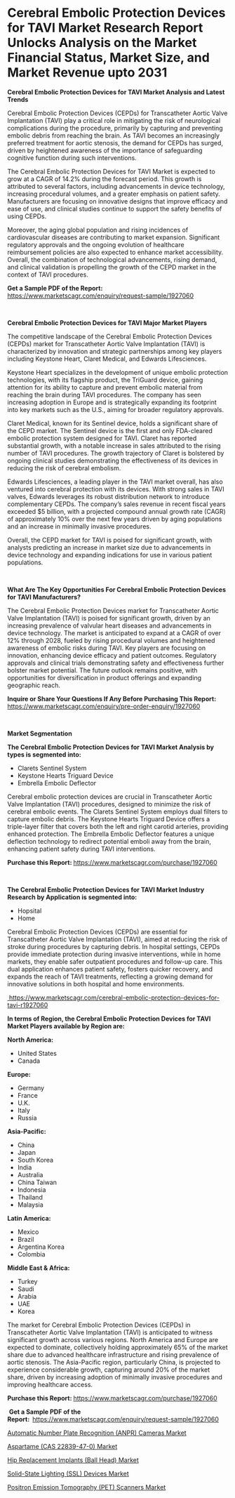 <p><h1>Cerebral Embolic Protection Devices for TAVI Market Research Report Unlocks Analysis on the Market Financial Status, Market Size, and Market Revenue upto 2031</h1></p><p><strong>Cerebral Embolic Protection Devices for TAVI Market Analysis and Latest Trends</strong></p>
<p><p>Cerebral Embolic Protection Devices (CEPDs) for Transcatheter Aortic Valve Implantation (TAVI) play a critical role in mitigating the risk of neurological complications during the procedure, primarily by capturing and preventing embolic debris from reaching the brain. As TAVI becomes an increasingly preferred treatment for aortic stenosis, the demand for CEPDs has surged, driven by heightened awareness of the importance of safeguarding cognitive function during such interventions.</p><p>The Cerebral Embolic Protection Devices for TAVI Market is expected to grow at a CAGR of 14.2% during the forecast period. This growth is attributed to several factors, including advancements in device technology, increasing procedural volumes, and a greater emphasis on patient safety. Manufacturers are focusing on innovative designs that improve efficacy and ease of use, and clinical studies continue to support the safety benefits of using CEPDs.</p><p>Moreover, the aging global population and rising incidences of cardiovascular diseases are contributing to market expansion. Significant regulatory approvals and the ongoing evolution of healthcare reimbursement policies are also expected to enhance market accessibility. Overall, the combination of technological advancements, rising demand, and clinical validation is propelling the growth of the CEPD market in the context of TAVI procedures.</p></p>
<p><strong>Get a Sample PDF of the Report:&nbsp;</strong> <a href="https://www.marketscagr.com/enquiry/request-sample/1927060?utm_campaign=1615&utm_medium=2&utm_source=Github&utm_content=ia&utm_term=25102024&utm_id=cerebral-embolic-protection-devices-for-tavi">https://www.marketscagr.com/enquiry/request-sample/1927060</a></p>
<p>&nbsp;</p>
<p><strong>Cerebral Embolic Protection Devices for TAVI Major Market Players</strong></p>
<p><p>The competitive landscape of the Cerebral Embolic Protection Devices (CEPDs) market for Transcatheter Aortic Valve Implantation (TAVI) is characterized by innovation and strategic partnerships among key players including Keystone Heart, Claret Medical, and Edwards Lifesciences. </p><p>Keystone Heart specializes in the development of unique embolic protection technologies, with its flagship product, the TriGuard device, gaining attention for its ability to capture and prevent embolic material from reaching the brain during TAVI procedures. The company has seen increasing adoption in Europe and is strategically expanding its footprint into key markets such as the U.S., aiming for broader regulatory approvals.</p><p>Claret Medical, known for its Sentinel device, holds a significant share of the CEPD market. The Sentinel device is the first and only FDA-cleared embolic protection system designed for TAVI. Claret has reported substantial growth, with a notable increase in sales attributed to the rising number of TAVI procedures. The growth trajectory of Claret is bolstered by ongoing clinical studies demonstrating the effectiveness of its devices in reducing the risk of cerebral embolism.</p><p>Edwards Lifesciences, a leading player in the TAVI market overall, has also ventured into cerebral protection with its devices. With strong sales in TAVI valves, Edwards leverages its robust distribution network to introduce complementary CEPDs. The company’s sales revenue in recent fiscal years exceeded $5 billion, with a projected compound annual growth rate (CAGR) of approximately 10% over the next few years driven by aging populations and an increase in minimally invasive procedures.</p><p>Overall, the CEPD market for TAVI is poised for significant growth, with analysts predicting an increase in market size due to advancements in device technology and expanding indications for use in various patient populations.</p></p>
<p>&nbsp;</p>
<p><strong>What Are The Key Opportunities For Cerebral Embolic Protection Devices for TAVI Manufacturers?</strong></p>
<p><p>The Cerebral Embolic Protection Devices market for Transcatheter Aortic Valve Implantation (TAVI) is poised for significant growth, driven by an increasing prevalence of valvular heart diseases and advancements in device technology. The market is anticipated to expand at a CAGR of over 12% through 2028, fueled by rising procedural volumes and heightened awareness of embolic risks during TAVI. Key players are focusing on innovation, enhancing device efficacy and patient outcomes. Regulatory approvals and clinical trials demonstrating safety and effectiveness further bolster market potential. The future outlook remains positive, with opportunities for diversification in product offerings and expanding geographic reach.</p></p>
<p><strong>Inquire or Share Your Questions If Any Before Purchasing This Report:</strong> <a href="https://www.marketscagr.com/enquiry/pre-order-enquiry/1927060?utm_campaign=1615&utm_medium=2&utm_source=Github&utm_content=ia&utm_term=25102024&utm_id=cerebral-embolic-protection-devices-for-tavi">https://www.marketscagr.com/enquiry/pre-order-enquiry/1927060</a></p>
<p>&nbsp;</p>
<p><strong>Market Segmentation</strong></p>
<p><strong>The Cerebral Embolic Protection Devices for TAVI Market Analysis by types is segmented into:</strong></p>
<p><ul><li>Clarets Sentinel System</li><li>Keystone Hearts Triguard Device</li><li>Embrella Embolic Deflector</li></ul></p>
<p><p>Cerebral embolic protection devices are crucial in Transcatheter Aortic Valve Implantation (TAVI) procedures, designed to minimize the risk of cerebral embolic events. The Clarets Sentinel System employs dual filters to capture embolic debris. The Keystone Hearts Triguard Device offers a triple-layer filter that covers both the left and right carotid arteries, providing enhanced protection. The Embrella Embolic Deflector features a unique deflection technology to redirect potential emboli away from the brain, enhancing patient safety during TAVI interventions.</p></p>
<p><strong>Purchase this Report:&nbsp;</strong><a href="https://www.marketscagr.com/purchase/1927060?utm_campaign=1615&utm_medium=2&utm_source=Github&utm_content=ia&utm_term=25102024&utm_id=cerebral-embolic-protection-devices-for-tavi">https://www.marketscagr.com/purchase/1927060</a></p>
<p>&nbsp;</p>
<p><strong>The Cerebral Embolic Protection Devices for TAVI Market Industry Research by Application is segmented into:</strong></p>
<p><ul><li>Hopsital</li><li>Home</li></ul></p>
<p><p>Cerebral Embolic Protection Devices (CEPDs) are essential for Transcatheter Aortic Valve Implantation (TAVI), aimed at reducing the risk of stroke during procedures by capturing debris. In hospital settings, CEPDs provide immediate protection during invasive interventions, while in home markets, they enable safer outpatient procedures and follow-up care. This dual application enhances patient safety, fosters quicker recovery, and expands the reach of TAVI treatments, reflecting a growing demand for innovative solutions in both hospital and home environments.</p></p>
<p><a href="https://www.marketscagr.com/cerebral-embolic-protection-devices-for-tavi-r1927060?utm_campaign=1615&utm_medium=2&utm_source=Github&utm_content=ia&utm_term=25102024&utm_id=cerebral-embolic-protection-devices-for-tavi">&nbsp;https://www.marketscagr.com/cerebral-embolic-protection-devices-for-tavi-r1927060</a></p>
<p><strong>In terms of Region, the Cerebral Embolic Protection Devices for TAVI Market Players available by Region are:</strong></p>
<p>
    <p> <strong> North America: </strong>
        <ul>
            <li>United States</li>
            <li>Canada</li>
        </ul>
        </p> 
    <p> <strong> Europe: </strong>
        <ul>
            <li>Germany</li>
            <li>France</li>
            <li>U.K.</li>
            <li>Italy</li>
            <li>Russia</li>
        </ul>
        </p> 
    <p> <strong> Asia-Pacific: </strong>
        <ul>
            <li>China</li>
            <li>Japan</li>
            <li>South Korea</li>
            <li>India</li>
            <li>Australia</li>
            <li>China Taiwan</li>
            <li>Indonesia</li>
            <li>Thailand</li>
            <li>Malaysia</li>
        </ul>
        </p> 
    <p> <strong> Latin America: </strong>
        <ul>
            <li>Mexico</li>
            <li>Brazil</li>
            <li>Argentina Korea</li>
            <li>Colombia</li>
        </ul>
        </p> 
    <p> <strong> Middle East & Africa: </strong>
        <ul>
            <li>Turkey</li>
            <li>Saudi</li>
            <li>Arabia</li>
            <li>UAE</li>
            <li>Korea</li>
        </ul>
    </p>
    </p>
<p><p>The market for Cerebral Embolic Protection Devices (CEPDs) in Transcatheter Aortic Valve Implantation (TAVI) is anticipated to witness significant growth across various regions. North America and Europe are expected to dominate, collectively holding approximately 65% of the market share due to advanced healthcare infrastructure and rising prevalence of aortic stenosis. The Asia-Pacific region, particularly China, is projected to experience considerable growth, capturing around 20% of the market share, driven by increasing adoption of minimally invasive procedures and improving healthcare access.</p></p>
<p><strong>Purchase this Report: </strong><a href="https://www.marketscagr.com/purchase/1927060?utm_campaign=1615&utm_medium=2&utm_source=Github&utm_content=ia&utm_term=25102024&utm_id=cerebral-embolic-protection-devices-for-tavi">https://www.marketscagr.com/purchase/1927060</a></p>
<p>&nbsp;<strong>Get a Sample PDF of the Report:&nbsp;&nbsp;</strong><a href="https://www.marketscagr.com/enquiry/request-sample/1927060?utm_campaign=1615&utm_medium=2&utm_source=Github&utm_content=ia&utm_term=25102024&utm_id=cerebral-embolic-protection-devices-for-tavi">https://www.marketscagr.com/enquiry/request-sample/1927060</a></p>
<p><strong></strong></p>
<p><p><a href="https://www.linkedin.com/pulse/automatic-number-plate-recognition-anpr-cameras-market-global-zeagc?utm_campaign=1615&utm_medium=2&utm_source=Github&utm_content=ia&utm_term=25102024&utm_id=cerebral-embolic-protection-devices-for-tavi">Automatic Number Plate Recognition (ANPR) Cameras Market</a></p><p><a href="https://www.linkedin.com/pulse/aspartame-cas-22839-47-0-market-refracting-trends-consumer-sryxf?utm_campaign=1615&utm_medium=2&utm_source=Github&utm_content=ia&utm_term=25102024&utm_id=cerebral-embolic-protection-devices-for-tavi">Aspartame (CAS 22839-47-0) Market</a></p><p><a href="https://www.linkedin.com/pulse/hip-replacement-implants-ball-head-market-size-share-analysis-zemlf?utm_campaign=1615&utm_medium=2&utm_source=Github&utm_content=ia&utm_term=25102024&utm_id=cerebral-embolic-protection-devices-for-tavi">Hip Replacement Implants (Ball Head) Market</a></p><p><a href="https://www.linkedin.com/pulse/solid-state-lighting-ssl-devices-market-maturity-analysis-ue9mc?utm_campaign=1615&utm_medium=2&utm_source=Github&utm_content=ia&utm_term=25102024&utm_id=cerebral-embolic-protection-devices-for-tavi">Solid-State Lighting (SSL) Devices Market</a></p><p><a href="https://www.linkedin.com/pulse/positron-emission-tomography-pet-scanners-mosaic-piecing-j5tgf?utm_campaign=1615&utm_medium=2&utm_source=Github&utm_content=ia&utm_term=25102024&utm_id=cerebral-embolic-protection-devices-for-tavi">Positron Emission Tomography (PET) Scanners Market</a></p></p>